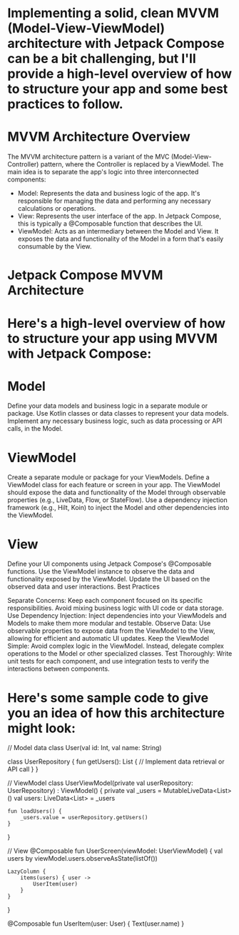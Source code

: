 # Implementing a solid, clean MVVM (Model-View-ViewModel) architecture with Jetpack Compose can be a bit challenging, but I'll provide a high-level overview of how to structure your app and some best practices to follow.

# MVVM Architecture Overview

The MVVM architecture pattern is a variant of the MVC (Model-View-Controller) pattern, where the Controller is replaced by a ViewModel. The main idea is to separate the app's logic into three interconnected components:

* Model: Represents the data and business logic of the app. It's responsible for managing the data and performing any necessary calculations or operations.
* View: Represents the user interface of the app. In Jetpack Compose, this is typically a @Composable function that describes the UI.
* ViewModel: Acts as an intermediary between the Model and View. It exposes the data and functionality of the Model in a form that's easily consumable by the View.
# Jetpack Compose MVVM Architecture

# Here's a high-level overview of how to structure your app using MVVM with Jetpack Compose:

# Model

Define your data models and business logic in a separate module or package.
Use Kotlin classes or data classes to represent your data models.
Implement any necessary business logic, such as data processing or API calls, in the Model.
# ViewModel

Create a separate module or package for your ViewModels.
Define a ViewModel class for each feature or screen in your app.
The ViewModel should expose the data and functionality of the Model through observable properties (e.g., LiveData, Flow, or StateFlow).
Use a dependency injection framework (e.g., Hilt, Koin) to inject the Model and other dependencies into the ViewModel.
# View

Define your UI components using Jetpack Compose's @Composable functions.
Use the ViewModel instance to observe the data and functionality exposed by the ViewModel.
Update the UI based on the observed data and user interactions.
Best Practices


Separate Concerns: Keep each component focused on its specific responsibilities. Avoid mixing business logic with UI code or data storage.
Use Dependency Injection: Inject dependencies into your ViewModels and Models to make them more modular and testable.
Observe Data: Use observable properties to expose data from the ViewModel to the View, allowing for efficient and automatic UI updates.
Keep the ViewModel Simple: Avoid complex logic in the ViewModel. Instead, delegate complex operations to the Model or other specialized classes.
Test Thoroughly: Write unit tests for each component, and use integration tests to verify the interactions between components.

# Here's some sample code to give you an idea of how this architecture might look:
// Model
data class User(val id: Int, val name: String)

class UserRepository {
    fun getUsers(): List<User> {
        // Implement data retrieval or API call
    }
}

// ViewModel
class UserViewModel(private val userRepository: UserRepository) : ViewModel() {
    private val _users = MutableLiveData<List<User>>()
    val users: LiveData<List<User>> = _users

    fun loadUsers() {
        _users.value = userRepository.getUsers()
    }
}

// View
@Composable
fun UserScreen(viewModel: UserViewModel) {
    val users by viewModel.users.observeAsState(listOf())

    LazyColumn {
        items(users) { user ->
            UserItem(user)
        }
    }
}

@Composable
fun UserItem(user: User) {
    Text(user.name)
}
